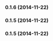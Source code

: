 <a name="0.1.6"></a>
### 0.1.6 (2014-11-22)


<a name="0.1.5"></a>
### 0.1.5 (2014-11-22)


<a name="0.1.5"></a>
### 0.1.5 (2014-11-22)

